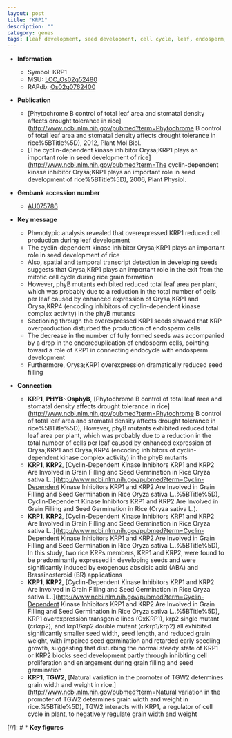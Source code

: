 ```yaml
---
layout: post
title: "KRP1"
description: ""
category: genes
tags: [leaf development, seed development, cell cycle, leaf, endosperm, seed, grain]
---
```


* **Information**  
    + Symbol: KRP1  
    + MSU: [LOC_Os02g52480](http://rice.uga.edu/cgi-bin/ORF_infopage.cgi?orf=LOC_Os02g52480)  
    + RAPdb: [Os02g0762400](http://rapdb.dna.affrc.go.jp/viewer/gbrowse_details/irgsp1?name=Os02g0762400)  

* **Publication**  
    + [Phytochrome B control of total leaf area and stomatal density affects drought tolerance in rice](http://www.ncbi.nlm.nih.gov/pubmed?term=Phytochrome B control of total leaf area and stomatal density affects drought tolerance in rice%5BTitle%5D), 2012, Plant Mol Biol.
    + [The cyclin-dependent kinase inhibitor Orysa;KRP1 plays an important role in seed development of rice](http://www.ncbi.nlm.nih.gov/pubmed?term=The cyclin-dependent kinase inhibitor Orysa;KRP1 plays an important role in seed development of rice%5BTitle%5D), 2006, Plant Physiol.

* **Genbank accession number**  
    + [AU075786](http://www.ncbi.nlm.nih.gov/nuccore/AU075786)

* **Key message**  
    + Phenotypic analysis revealed that overexpressed KRP1 reduced cell production during leaf development
    + The cyclin-dependent kinase inhibitor Orysa;KRP1 plays an important role in seed development of rice
    + Also, spatial and temporal transcript detection in developing seeds suggests that Orysa;KRP1 plays an important role in the exit from the mitotic cell cycle during rice grain formation
    + However, phyB mutants exhibited reduced total leaf area per plant, which was probably due to a reduction in the total number of cells per leaf caused by enhanced expression of Orysa;KRP1 and Orysa;KRP4 (encoding inhibitors of cyclin-dependent kinase complex activity) in the phyB mutants
    + Sectioning through the overexpressed KRP1 seeds showed that KRP overproduction disturbed the production of endosperm cells
    + The decrease in the number of fully formed seeds was accompanied by a drop in the endoreduplication of endosperm cells, pointing toward a role of KRP1 in connecting endocycle with endosperm development
    + Furthermore, Orysa;KRP1 overexpression dramatically reduced seed filling

* **Connection**  
    + __KRP1__, __PHYB~OsphyB__, [Phytochrome B control of total leaf area and stomatal density affects drought tolerance in rice](http://www.ncbi.nlm.nih.gov/pubmed?term=Phytochrome B control of total leaf area and stomatal density affects drought tolerance in rice%5BTitle%5D), However, phyB mutants exhibited reduced total leaf area per plant, which was probably due to a reduction in the total number of cells per leaf caused by enhanced expression of Orysa;KRP1 and Orysa;KRP4 (encoding inhibitors of cyclin-dependent kinase complex activity) in the phyB mutants
    + __KRP1__, __KRP2__, [Cyclin-Dependent Kinase Inhibitors KRP1 and KRP2 Are Involved in Grain Filling and Seed Germination in Rice Oryza sativa L..](http://www.ncbi.nlm.nih.gov/pubmed?term=Cyclin-Dependent Kinase Inhibitors KRP1 and KRP2 Are Involved in Grain Filling and Seed Germination in Rice Oryza sativa L..%5BTitle%5D), Cyclin-Dependent Kinase Inhibitors KRP1 and KRP2 Are Involved in Grain Filling and Seed Germination in Rice (Oryza sativa L.).
    + __KRP1__, __KRP2__, [Cyclin-Dependent Kinase Inhibitors KRP1 and KRP2 Are Involved in Grain Filling and Seed Germination in Rice Oryza sativa L..](http://www.ncbi.nlm.nih.gov/pubmed?term=Cyclin-Dependent Kinase Inhibitors KRP1 and KRP2 Are Involved in Grain Filling and Seed Germination in Rice Oryza sativa L..%5BTitle%5D),  In this study, two rice KRPs members, KRP1 and KRP2, were found to be predominantly expressed in developing seeds and were significantly induced by exogenous abscisic acid (ABA) and Brassinosteroid (BR) applications
    + __KRP1__, __KRP2__, [Cyclin-Dependent Kinase Inhibitors KRP1 and KRP2 Are Involved in Grain Filling and Seed Germination in Rice Oryza sativa L..](http://www.ncbi.nlm.nih.gov/pubmed?term=Cyclin-Dependent Kinase Inhibitors KRP1 and KRP2 Are Involved in Grain Filling and Seed Germination in Rice Oryza sativa L..%5BTitle%5D),  KRP1 overexpression transgenic lines (OxKRP1), krp2 single mutant (crkrp2), and krp1/krp2 double mutant (crkrp1/krp2) all exhibited significantly smaller seed width, seed length, and reduced grain weight, with impaired seed germination and retarded early seedling growth, suggesting that disturbing the normal steady state of KRP1 or KRP2 blocks seed development partly through inhibiting cell proliferation and enlargement during grain filling and seed germination
    + __KRP1__, __TGW2__, [Natural variation in the promoter of TGW2 determines grain width and weight in rice.](http://www.ncbi.nlm.nih.gov/pubmed?term=Natural variation in the promoter of TGW2 determines grain width and weight in rice.%5BTitle%5D),  TGW2 interacts with KRP1, a regulator of cell cycle in plant, to negatively regulate grain width and weight

[//]: # * **Key figures**  



